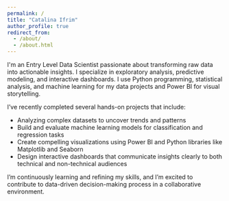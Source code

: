 ```yaml
---
permalink: /
title: "Catalina Ifrim"
author_profile: true
redirect_from: 
  - /about/
  - /about.html
---
```



I'm an Entry Level Data Scientist passionate about transforming raw data into actionable insights. I specialize in exploratory analysis, predictive modeling, and interactive dashboards. I use Python programming, statistical analysis, and machine learning for my data projects and Power BI for visual storytelling.

I’ve recently completed several hands-on projects that include: 
- Analyzing complex datasets to uncover trends and patterns
- Build and evaluate machine learning models for classification and regression tasks
- Create compelling visualizations using Power BI and Python libraries like Matplotlib and Seaborn
- Design interactive dashboards that communicate insights clearly to both technical and non-technical audiences

I’m continuously learning and refining my skills, and I’m excited to contribute to data-driven decision-making process in a collaborative environment.